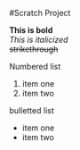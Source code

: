 #Scratch Project

**This is bold** <br>
*This is italicized* <br>
~~strikethrough~~ <br>

Numbered list
1. item one
2. item two

bulletted list
* item one
* item two
